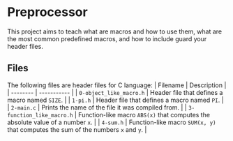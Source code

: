 # Preprocessor
This project aims to teach what are macros and how to use them, what are the most common predefined macros, and how to include guard your header files.

## Files
The following files are header files for C language:
| Filename | Description |
| -------- | ----------- |
| `0-object_like_macro.h` | Header file that defines a macro named `SIZE`. |
| `1-pi.h` | Header file that defines a macro named `PI`. |
| `2-main.c` | Prints the name of the file it was compiled from. |
| `3-function_like_macro.h` | Function-like macro `ABS(x)` that computes the absolute value of a number `x`. |
| `4-sum.h` | Function-like macro `SUM(x, y)` that computes the sum of the numbers `x` and `y`. |
